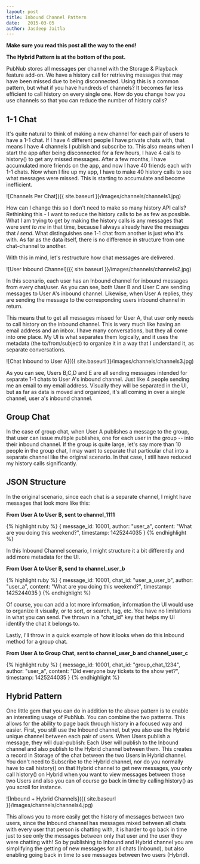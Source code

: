 ```yaml
---
layout: post
title: Inbound Channel Pattern
date:   2015-03-05
author: Jasdeep Jaitla
---
```


**Make sure you read this post all the way to the end!**

**The Hybrid Pattern is at the bottom of the post.**

PubNub stores all messages per channel with the Storage & Playback feature add-on. We have a history call for retrieving messages that may have been missed due to being disconnected. Using this is a common pattern, but what if you have hundreds of channels? It becomes far less efficient to call history on every single one. How do you change how you use channels so that you can reduce the number of history calls?

## 1-1 Chat ##

It's quite natural to think of making a new channel for each pair of users to have a 1-1 chat. If I have 4 different people I have private chats with, that means I have 4 channels I publish and subscribe to. This also means when I start the app after being disconnected for a few hours, I have 4 calls to history() to get any missed messages. After a few months, I have accumulated more friends on the app, and now I have 40 friends each with 1-1 chats. Now when I fire up my app, I have to make 40 history calls to see what messages were missed. This is starting to accumulate and become inefficient.

![Channels Per Chat]({{ site.baseurl }}/images/channels/channels1.jpg)

How can I change this so I don't need to make so many history API calls? Rethinking this - I want to reduce the history calls to be as few as possible. What I am trying to get by making the history calls is any messages that were *sent to me* in that time, because I always already have the messages that *I send*. What distinguishes one 1-1 chat from another is just who it's with. As far as the data itself, there is no difference in structure from one chat-channel to another.

With this in mind, let's restructure how chat messages are delivered.

![User Inbound Channel]({{ site.baseurl }}/images/channels/channels2.jpg)

In this scenario, each user has an Inbound channel for inbound messages from every chat/user. As you can see, both User B and User C are sending messages to User A's inbound channel. Likewise, when User A replies, they are sending the message to the corresponding users inbound channel in return.

This means that to get all messages missed for User A, that user only needs to call history on the inbound channel. This is very much like having an email address and an inbox. I have many conversations, but they all come into one place. My UI is what separates them logically, and it uses the metadata (the to/from/subject) to organize it in a way that I understand it, as separate conversations.

![Chat Inbound to User A]({{ site.baseurl }}/images/channels/channels3.jpg)

As you can see, Users B,C,D and E are all sending messages intended for separate 1-1 chats to User A's inbound channel. Just like 4 people sending me an email to my email address. Visually they will be separated in the UI, but as far as data is moved and organized, it's all coming in over a single channel, user a's inbound channel.

## Group Chat ##

In the case of group chat, when User A publishes a message to the group, that user can issue multiple publishes, one for each user in the group -- into their inbound channel. If the group is quite large, let's say more than 10 people in the group chat, I may want to separate that particular chat into a separate channel like the original scenario. In that case, I still have reduced my history calls significantly. 

## JSON Structure ##

In the original scenario, since each chat is a separate channel, I might have messages that look more like this:


**From User A to User B, sent to channel_1111**

{% highlight ruby %}
{
    message_id: 10001,
    author: "user_a",
    content: "What are you doing this weekend?",
    timestamp: 1425244035
}
{% endhighlight %}

In this Inbound Channel scenario, I might structure it a bit differently and add more metadata for the UI.


**From User A to User B, send to channel_user_b**

{% highlight ruby %}
{
    message_id: 10001,
    chat_id: "user_a_user_b",
    author: "user_a",
    content: "What are you doing this weekend?",
    timestamp: 1425244035
}
{% endhighlight %}

Of course, you can add a lot more information, information the UI would use to organize it visually, or to sort, or search, tag, etc. You have no limitations in what you can send. I've thrown in a "chat_id" key that helps my UI identify the chat it belongs to.

Lastly, I'll throw in a quick example of how it looks when do this Inbound method for a group chat.


**From User A to Group Chat, sent to channel_user_b and channel_user_c**

{% highlight ruby %}
{
    message_id: 10001,
    chat_id: "group_chat_1234",
    author: "user_a",
    content: "Did everyone buy tickets to the show yet?",
    timestamp: 1425244035
}
{% endhighlight %}

## Hybrid Pattern ##

One little gem that you can do in addition to the above pattern is to enable an interesting usage of PubNub. You can combine the two patterns. This allows for the ability to page back through history in a focused way and easier. First, you still use the Inbound channel, but you also use the Hybrid unique channel between each pair of users. When Users publish a message, they will dual-publish: Each User will publish to the Inbound channel and also publish to the Hybrid channel between them. This creates a record in Storage of the chat between the two Users in Hybrid channel. You don't need to Subscribe to the Hybrid channel, nor do you normally have to call history() on that Hybrid channel to get new messages, you only call history() on Hybrid when you want to view messages between those two Users and also you can of course go back in time by calling history() as you scroll for instance. 

![Inbound + Hybrid Channels]({{ site.baseurl }}/images/channels/channels4.jpg)

This allows you to more easily get the history of messages between two users, since the Inbound channel has messages mixed between all chats with every user that person is chatting with, it is harder to go back in time just to see only the messages between only that user and the user they were chatting with! So by publishing to Inbound and Hybrid channel you are simplifying the getting of new messages for all chats (Inbound), but also enabling going back in time to see messages between two users (Hybrid).

